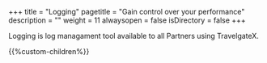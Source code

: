+++
title = "Logging"
pagetitle = "Gain control over your performance"
description = ""
weight = 11
alwaysopen = false
isDirectory = false
+++

Logging is log managament tool available to all Partners using TravelgateX.




{{%custom-children%}}
